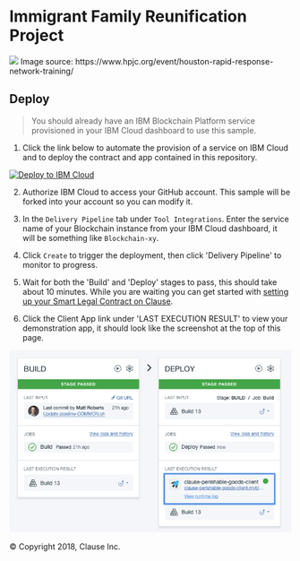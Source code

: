 # Immigrant Family Reunification Project

<img src="docs/app.png" width="750">
Image source: https://www.hpjc.org/event/houston-rapid-response-network-training/

## Deploy

> You should already have an IBM Blockchain Platform service provisioned in your IBM Cloud dashboard to use this sample.

1. Click the link below to automate the provision of a service on IBM Cloud and to deploy the contract and app contained in this repository.

[![Deploy to IBM Cloud](https://bluemix.net/deploy/button.png)](https://console.bluemix.net/devops/setup/deploy/?repository=https%3A//github.com/accordproject/ifrp&branch=master&env_id=ibm%3Ayp%3Aus-south&deploy-region=ibm%3Ayp%3Aus-south)

2. Authorize IBM Cloud to access your GitHub account. This sample will be forked into your account so you can modify it.

3. In the `Delivery Pipeline` tab under `Tool Integrations`. Enter the service name of your Blockchain instance from your IBM Cloud dashboard, it will be something like `Blockchain-xy`.

4. Click `Create` to trigger the deployment, then click 'Delivery Pipeline' to monitor to progress. 

5. Wait for both the 'Build' and 'Deploy' stages to pass, this should take about 10 minutes. While you are waiting you can get started with [setting up your Smart Legal Contract on Clause](https://clause.elevio.help/en/articles/48).

6. Click the Client App link under 'LAST EXECUTION RESULT' to view your demonstration app, it should look like the screenshot at the top of this page.

<img src="docs/pipeline.png" width="750">

&copy; Copyright 2018, Clause Inc. 
